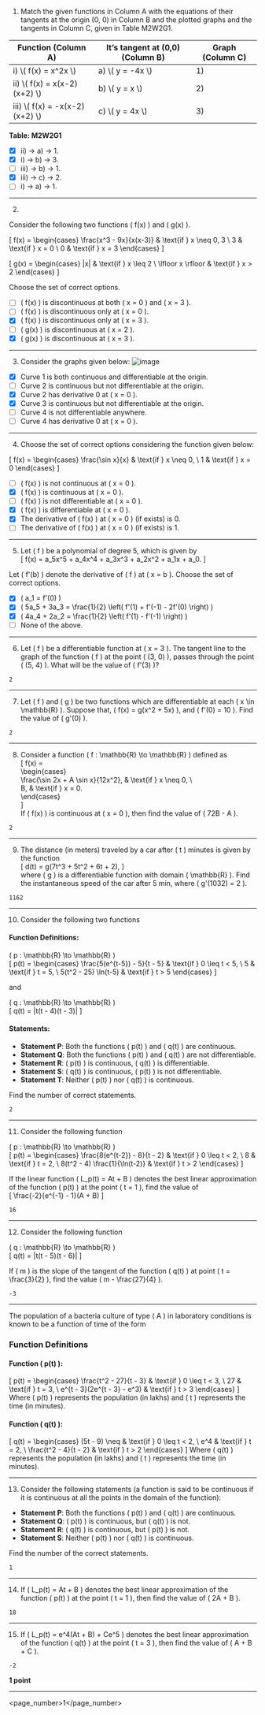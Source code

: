 1) Match the given functions in Column A with the equations of their tangents at the origin (0, 0) in Column B and the plotted graphs and the tangents in Column C, given in Table M2W2G1.

<table>
  <thead>
    <tr>
      <th>Function (Column A)</th>
      <th>It’s tangent at (0,0) (Column B)</th>
      <th>Graph (Column C)</th>
    </tr>
  </thead>
  <tbody>
    <tr>
      <td>i) \( f(x) = x^2x \)</td>
      <td>a) \( y = -4x \)</td>
      <td>1)</td>
    </tr>
    <tr>
      <td>ii) \( f(x) = x(x-2)(x+2) \)</td>
      <td>b) \( y = x \)</td>
      <td>2)</td>
    </tr>
    <tr>
      <td>iii) \( f(x) = -x(x-2)(x+2) \)</td>
      <td>c) \( y = 4x \)</td>
      <td>3)</td>
    </tr>
  </tbody>
</table>

**Table: M2W2G1**

- [x] ii) → a) → 1.  
- [x] i) → b) → 3.  
- [ ] iii) → b) → 1.  
- [x] iii) → c) → 2.  
- [ ] i) → a) → 1.

---

2)  
Consider the following two functions \( f(x) \) and \( g(x) \).

\[
f(x) = 
\begin{cases} 
\frac{x^3 - 9x}{x(x-3)} & \text{if } x \neq 0, 3 \\
3 & \text{if } x = 0 \\
0 & \text{if } x = 3 
\end{cases}
\]

\[
g(x) = 
\begin{cases} 
|x| & \text{if } x \leq 2 \\
\lfloor x \rfloor & \text{if } x > 2 
\end{cases}
\]

Choose the set of correct options.

- [ ] \( f(x) \) is discontinuous at both \( x = 0 \) and \( x = 3 \).  
- [ ] \( f(x) \) is discontinuous only at \( x = 0 \).  
- [x] \( f(x) \) is discontinuous only at \( x = 3 \).  
- [ ] \( g(x) \) is discontinuous at \( x = 2 \).  
- [x] \( g(x) \) is discontinuous at \( x = 3 \).  

---

3) Consider the graphs given below:
![image](https://github.com/user-attachments/assets/2f2eaef9-3bc5-4882-ad4f-48653cca0a92)


- [x] Curve 1 is both continuous and differentiable at the origin.  
- [ ] Curve 2 is continuous but not differentiable at the origin.  
- [x] Curve 2 has derivative 0 at \( x = 0 \).  
- [x] Curve 3 is continuous but not differentiable at the origin.  
- [ ] Curve 4 is not differentiable anywhere.  
- [ ] Curve 4 has derivative 0 at \( x = 0 \).  

---

4) Choose the set of correct options considering the function given below:

\[
f(x) = 
\begin{cases} 
\frac{\sin x}{x} & \text{if } x \neq 0, \\
1 & \text{if } x = 0 
\end{cases}
\]

- [ ] \( f(x) \) is not continuous at \( x = 0 \).  
- [x] \( f(x) \) is continuous at \( x = 0 \).  
- [ ] \( f(x) \) is not differentiable at \( x = 0 \).  
- [x] \( f(x) \) is differentiable at \( x = 0 \).  
- [x] The derivative of \( f(x) \) at \( x = 0 \) (if exists) is 0.  
- [ ] The derivative of \( f(x) \) at \( x = 0 \) (if exists) is 1.  

---

5) Let \( f \) be a polynomial of degree 5, which is given by  
\[ f(x) = a_5x^5 + a_4x^4 + a_3x^3 + a_2x^2 + a_1x + a_0. \]  

Let \( f'(b) \) denote the derivative of \( f \) at \( x = b \). Choose the set of correct options.  

- [x] \( a_1 = f'(0) \)  
- [x] \( 5a_5 + 3a_3 = \frac{1}{2} \left( f'(1) + f'(-1) - 2f'(0) \right) \)  
- [x] \( 4a_4 + 2a_2 = \frac{1}{2} \left( f'(1) - f'(-1) \right) \)  
- [ ] None of the above.  

---

6) Let \( f \) be a differentiable function at \( x = 3 \). The tangent line to the graph of the function \( f \) at the point \( (3, 0) \), passes through the point \( (5, 4) \). What will be the value of \( f'(3) \)?  

```
2
```
 

---

7) Let \( f \) and \( g \) be two functions which are differentiable at each \( x \in \mathbb{R} \). Suppose that, \( f(x) = g(x^2 + 5x) \), and \( f'(0) = 10 \). Find the value of \( g'(0) \).  

```
2
```


---

8) Consider a function \( f : \mathbb{R} \to \mathbb{R} \) defined as  
\[
f(x) =  
\begin{cases}  
\frac{\sin 2x + A \sin x}{12x^2}, & \text{if } x \neq 0, \\  
B, & \text{if } x = 0.  
\end{cases}  
\]  
If \( f(x) \) is continuous at \( x = 0 \), then find the value of \( 72B - A \).  

```
2
```

---

9) The distance (in meters) traveled by a car after \( t \) minutes is given by the function  
\[ d(t) = g(7t^3 + 5t^2 + 6t + 2), \]  
where \( g \) is a differentiable function with domain \( \mathbb{R} \). Find the instantaneous speed of the car after 5 min, where \( g'(1032) = 2 \).  

```
1162
```

---

10) Consider the following two functions  

#### Function Definitions:  
\( p : \mathbb{R} \to \mathbb{R} \)  
\[
p(t) = 
\begin{cases} 
\frac{5(e^{t-5}) - 5}{t - 5} & \text{if } 0 \leq t < 5, \\ 
5 & \text{if } t = 5, \\ 
5(t^2 - 25) \ln(t-5) & \text{if } t > 5 
\end{cases}
\]  

and  

\( q : \mathbb{R} \to \mathbb{R} \)  
\[
q(t) = |t(t - 4)(t - 3)|
\]  

#### Statements:  
- **Statement P**: Both the functions \( p(t) \) and \( q(t) \) are continuous.  
- **Statement Q**: Both the functions \( p(t) \) and \( q(t) \) are not differentiable.  
- **Statement R**: \( p(t) \) is continuous, \( q(t) \) is differentiable.  
- **Statement S**: \( q(t) \) is continuous, \( p(t) \) is not differentiable.  
- **Statement T**: Neither \( p(t) \) nor \( q(t) \) is continuous.  

Find the number of correct statements.  
```
2
```

---

11) Consider the following function  

\( p : \mathbb{R} \to \mathbb{R} \)  
\[
p(t) = 
\begin{cases} 
\frac{8(e^{t-2}) - 8}{t - 2} & \text{if } 0 \leq t < 2, \\ 
8 & \text{if } t = 2, \\ 
8(t^2 - 4) \frac{1}{\ln(t-2)} & \text{if } t > 2 
\end{cases}
\]  

If the linear function \( L_p(t) = At + B \) denotes the best linear approximation of the function \( p(t) \) at the point \( t = 1 \), find the value of  
\[
\frac{-2}{e^{-1} - 1}(A + B)
\]  

```
16
```

---

12) Consider the following function  

  
\( q : \mathbb{R} \to \mathbb{R} \)  
\[
q(t) = |t(t - 5)(t - 6)|
\]  

If \( m \) is the slope of the tangent of the function \( q(t) \) at point \( t = \frac{3}{2} \), find the value \( m - \frac{27}{4} \).  

```
-3
```


---

The population of a bacteria culture of type \( A \) in laboratory conditions is known to be a function of time of the form  

### Function Definitions

#### Function \( p(t) \):
\[
p(t) = 
\begin{cases} 
\frac{t^2 - 27}{t - 3} & \text{if } 0 \leq t < 3, \\
27 & \text{if } t = 3, \\
e^{t - 3}(2e^{t - 3} - e^3) & \text{if } t > 3
\end{cases}
\]
Where \( p(t) \) represents the population (in lakhs) and \( t \) represents the time (in minutes).

#### Function \( q(t) \):
\[
q(t) = 
\begin{cases} 
(5t - 9) \neq & \text{if } 0 \leq t < 2, \\
e^4 & \text{if } t = 2, \\
\frac{t^2 - 4}{t - 2} & \text{if } t > 2
\end{cases}
\]
Where \( q(t) \) represents the population (in lakhs) and \( t \) represents the time (in minutes).

---

13) Consider the following statements (a function is said to be continuous if it is continuous at all the points in the domain of the function):

- **Statement P**: Both the functions \( p(t) \) and \( q(t) \) are continuous.  
- **Statement Q**: \( p(t) \) is continuous, but \( q(t) \) is not.  
- **Statement R**: \( q(t) \) is continuous, but \( p(t) \) is not.  
- **Statement S**: Neither \( p(t) \) nor \( q(t) \) is continuous.  

Find the number of the correct statements.
```
1
```

---

14) If \( L_p(t) = At + B \) denotes the best linear approximation of the function \( p(t) \) at the point \( t = 1 \), then find the value of \( 2A + B \).

```
18
```

---

15) If \( L_p(t) = e^4(At + B) + Ce^5 \) denotes the best linear approximation of the function \( q(t) \) at the point \( t = 3 \), then find the value of \( A + B + C \).

```
-2
```

**1 point**

---

<page_number>1</page_number>
